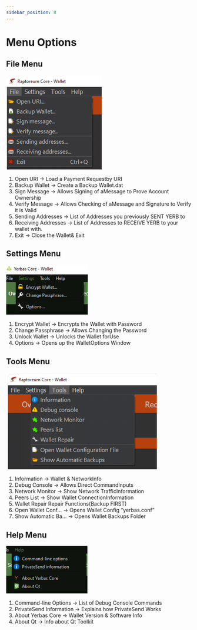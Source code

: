 ```yaml
---
sidebar_position: 8
---
```


# Menu Options

## File Menu

![File Menu](/img/wallets/gui/menu/menufile.png)

1. Open URI → Load a Payment Requestby URI
2. Backup Wallet → Create a Backup Wallet.dat
3. Sign Message → Allows Signing of aMessage to Prove Account Ownership
4. Verify Message → Allows Checking of aMessage and Signature to Verify it is Valid
5. Sending Addresses → List of Addresses you previously SENT YERB to
6. Receiving Addresses → List of Addresses to RECEIVE YERB to your wallet with.
7. Exit → Close the Wallet& Exit

## Settings Menu

![Settings Menu](/img/wallets/gui/menu/menusettings.png)

1. Encrypt Wallet → Encrypts the Wallet with Password
2. Change Passphrase → Allows Changing the Password
3. Unlock Wallet → Unlocks the Wallet forUse
4. Options → Opens up the WalletOptions Window

## Tools Menu

![Tools Menu](/img/wallets/gui/menu/menutools.png)

1. Information → Wallet & NetworkInfo
2. Debug Console → Allows Direct CommandInputs
3. Network Monitor → Show Network TrafficInformation
4. Peers List → Show Wallet ConnectionInformation
5. Wallet Repair Repair Functions(Backup FIRST)
6. Open Wallet Conf... → Opens Wallet Config “yerbas.conf”
7. Show Automatic Ba... → Opens Wallet Backups Folder

## Help Menu

![Help Menu](/img/wallets/gui/menu/menuhelp.png)

1. Command-line Options → List of Debug Console Commands
2. PrivateSend Information → Explains how PrivateSend Works
3. About Yerbas Core → Wallet Version & Software Info
4. About Qt → Info about Qt Toolkit
